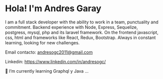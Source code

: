 
# Hola! I'm Andres Garay

I am a full stack developer with the ability to work in a team, punctuality and commitment. Backend experience with Node, Express, Sequelize, postgress, mysql, php and its laravel framework. On the frontend javascript, css, html and frameworks like React, Redux, Bootstrap. Always in constant learning, looking for new challenges.

Email contacto: andresogc2011@gmail.com

Linkedin: https://www.linkedin.com/in/andresogc/


 🌱 I’m currently learning Graphql y Java ...


